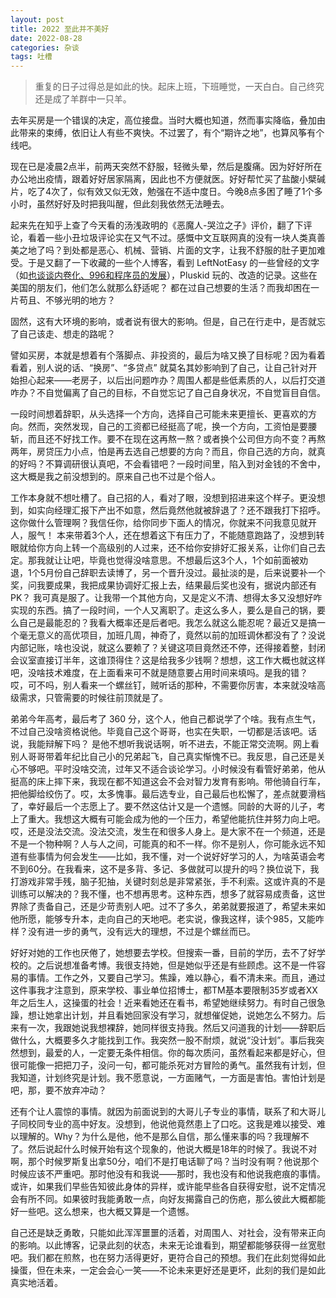 ```yaml
---
layout: post
title: 2022 至此并不美好
date: 2022-08-28
categories: 杂谈
tags: 吐槽
---
```

> 重复的日子过得总是如此的快。起床上班，下班睡觉，一天白白。自己终究还是成了羊群中一只羊。

去年买房是一个错误的决定，高位接盘。当时大概也知道，然而事实降临，叠加由此带来的束缚，依旧让人有些不爽快。不过罢了，有个“期许之地”，也算风筝有个线吧。

现在已是凌晨2点半，前两天突然不舒服，轻微头晕，然后是腹痛。因为好好所在办公地出疫情，跟着好好居家隔离，因此也不方便就医。好好帮忙买了盐酸小檗碱片，吃了4次了，似有效又似无效，勉强在不适中度日。今晚8点多困了睡了1个多小时，虽然好好及时把我叫醒，但此刻我依然无法睡去。

起来先在知乎上查了今天看的汤浅政明的《恶魔人-哭泣之子》评价，翻了下评论，看着一些小丑垃圾评论实在又气不过。感慨中文互联网真的没有一块人类真善美之地了吗？到处都是恶心、机械、营销、片面的文字，让我不舒服的肚子更加难受。于是又翻了一下收藏的一些个人博客，看到 LeftNotEasy 的一些曾经的文字（如[也谈谈内卷化、996和程序员的发展](https://www.cnblogs.com/LeftNotEasy/p/14280490.html)），Pluskid 玩的、改造的记录。这些在美国的朋友们，他们怎么就那么舒适呢？ 都在过自己想要的生活？而我却困在一片苟且、不够光明的地方？

固然，这有大环境的影响，或者说有很大的影响。但是，自己在行走中，是否就忘了自己该走、想走的路呢？

譬如买房，本就是想着有个落脚点、非投资的，最后为啥又换了目标呢？因为看着看着，别人说的话、“换房”、“多贷点” 就莫名其妙影响到了自己，让自己针对开始担心起来——老房子，以后出问题咋办？周围人都是些低素质的人，以后打交道咋办？不自觉偏离了自己的目标，不自觉忘记了自己自身状况，不自觉盲目自信。

一段时间想着辞职，从头选择一个方向，选择自己可能未来更擅长、更喜欢的方向。然而，突然发现，自己的工资都已经挺高了呢，换一个方向，工资怕是要腰斩，而且还不好找工作。要不在现在这再熬一熬？或者换个公司但方向不变？再熬两年，房贷压力小点，怕是再去选自己想要的方向？而且，你自己选的方向，就真的好吗？不算调研很认真吧，不会看错吧？一段时间里，陷入到对金钱的不舍中，这大概是我之前没想到的。原来自己也不过是个俗人。

工作本身就不想吐槽了。自己招的人，看对了眼，没想到招进来这个样子。更没想到，如实向经理汇报下产出不如意，然后竟然他就被辞退了？还不跟我打下招呼。这你做什么管理啊？我信任你，给你同步下面人的情况，你就来不问我意见就开人，服气！ 本来带着3个人，还在想着这下有压力了，不能随意跑路了，没想到转眼就给你方向上转一个高级别的人过来，还不给你安排好汇报关系，让你们自己去定。那我就让让吧，毕竟也觉得没啥意思。不想最后这3个人，1个如前面被劝退，1个5月份自己辞职去读博了，另一个晋升没过。最扯淡的是，后来说要补一个奖，问我要成果，我把成果协调好汇报上去，结果最后奖也没有，据说内部还有PK？ 我可真是服了。让我带一个其他方向，又是定义不清、想得太多又没想好咋实现的东西。搞了一段时间，一个人又离职了。走这么多人，要么是自己的锅，要么自己是最能忍的？我看大概率还是后者吧。我怎么就这么能忍呢？最近又是搞一个毫无意义的高优项目，加班几周，神奇了，竟然以前的加班调休都没有了？没说内部记账，啥也没说，就这么要赖了？关键这项目竟然还不停，还得接着整，封闭会议室直接订半年，这谁顶得住？这是给我多少钱啊？想想，这工作大概也就这样吧，没啥技术难度，在上面看来可不就是随意要占用时间来填吗。是我的错？ 哎，可不吗，别人看来一个螺丝钉，贼听话的那种，不需要你厉害，本来就没啥高级需求，只管需要的时候往前顶就是了。

弟弟今年高考，最后考了 360 分，这个人，他自己都说学了个啥。我有点生气，不过自己没啥资格说他。毕竟自己这个哥哥，也实在失职，一切都是活该吧。话说，我能辩解下吗？ 是他不想听我说话啊，听不进去，不能正常交流啊。网上看别人哥哥带着年纪比自己小的兄弟起飞，自己真实惭愧不已。我反思，自己还是关心不够吧。平时没啥交流，过年又不适合谈论学习。小时候没有看管好弟弟，他从挺高的床上摔下来，我现在都不知道这会不会对智力发育有影响。带他骑自行车，把他脚给绞伤了。哎，太多愧事。最后选专业，自己最后也松懈了，差点就要滑档了，幸好最后一个志愿上了。要不然这估计又是一个遗憾。同龄的大哥的儿子，考上了重大。我想这大概有可能会成为他的一个压力，希望他能抗住并努力向上吧。哎，还是没法交流。没法交流，发生在和很多人身上。是大家不在一个频道，还是不是一个物种啊？人与人之间，可能真的和不一样。你不是别人，你可能永远不知道有些事情为何会发生——比如，我不懂，对一个说好好学习的人，为啥英语会考不到60分。在我看来，这不是多背、多记、多做就可以提升的吗？换位说下，我打游戏非常手残，脑子犯抽，关键时刻总是非常紧张，手不利索。这或许真的不是训练可以解决的？我不懂，也不想再思考。这种东西，想多了就容易成责备，这世界除了责备自己，还是少苛责别人吧。过不了多久，弟弟就要报道了，希望未来如他所愿，能够专升本，走向自己的天地吧。老实说，像我这样，读个985，又能咋样？没有进一步的勇气，没有远大的理想，不过是个螺丝而已。

好好对她的工作也厌倦了，她想要去学校。但搜索一番，目前的学历，去不了好学校的。之后说想准备考博。我很支持她，但是她似乎还是有些顾虑。这不是一件容易的事情。工作之外，又要自己学习。焦躁，难以静心，看不清未来。而且，通过这件事我才注意到，原来学校、事业单位招博士，都TM基本要限制35岁或者XX年之后生人，这操蛋的社会！近来看她还在看书，希望她继续努力。有时自己很急躁，想让她拿出计划，并且看她回家没有学习，就想催促她，说她怎么不努力。后来有一次，我跟她说我想裸辞，她同样很支持我。然后又问道我的计划——辞职后做什么，大概要多久才能找到工作。我突然一股不耐烦，就说“没计划”。事后我突然想到，最爱的人，一定要无条件相信。你的每次质问，虽然看起来都是好心，但很可能像一把把刀子，没问一句，都可能杀死对方冒险的勇气。虽然我有计划，但我知道，计划终究是计划。我不愿意说，一方面赌气，一方面是害怕。害怕计划是吧，那，要不放弃冲动？

还有个让人震惊的事情。就因为前面说到的大哥儿子专业的事情，联系了和大哥儿子同校同专业的高中好友。没想到，他说他竟然患上了口吃。这我是难以接受、难以理解的。Why？为什么是他，他不是那么自信，那么懂来事的吗？我理解不了。然后说起什么时候开始有这个现象的，他说大概是18年的时候了。我说不对啊，那个时候罗斯复出拿50分，咱们不是打电话聊了吗？当时没有啊？他说那个时候应该不严重吧。那时他没有和我说——那时，我也没有和他说我疤痕的事情。或许，如果我们早些告知彼此身体的异样，或许能早些各自获得安慰，说不定情况会有所不同。如果彼时我能勇敢一点，向好友揭露自己的伤疤，那么彼此大概都能好一些吧。这么想来，也大概又算是一个遗憾。

自己还是缺乏勇敢，只能如此浑浑噩噩的活着，对周围人、对社会，没有带来正向的影响。以此博客，记录此刻的状态，未来无论谁看到，期望都能够获得一丝宽慰吧。我们都在煎熬，也在努力活得更好，更符合自己的预想。我们在此刻觉得如此操蛋，但在未来，一定会会心一笑——不论未来更好还是更坏，此刻的我们是如此真实地活着。